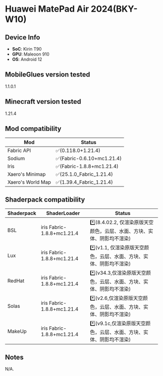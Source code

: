 # Huawei MatePad Air 2024(BKY-W10)

## Device Info

- **SoC**: Kirin T90
- **GPU**: Maleoon 910
- **OS**: Android 12

## MobileGlues version tested

1.1.0.1

## Minecraft version tested

1.21.4

## Mod compatibility

| **Mod**           | **Status**                 |
| ----------------- | -------------------------- |
| Fabric API        | ✅(0.118.0+1.21.4)         |
| Sodium            | ✅(Fabric-0.6.10+mc1.21.4) |
| Iris              | ️✅(Fabric-1.8.8+mc1.21.4) |
| Xaero's Minimap   | ✅(25.1.0_Fabric_1.21.4)   |
| Xaero's World Map | ✅(1.39.4_Fabric_1.21.4)   |

## Shaderpack compatibility

| **Shaderpack** | **ShaderLoader**           | **Status**                                                              |
| -------------- | -------------------------- | ----------------------------------------------------------------------- |
| BSL            | iris Fabric-1.8.8+mc1.21.4 | \*️⃣(8.4.02.2, 仅渲染原版天空颜色，云层、水面、方块、实体、阴影均不渲染) |
| Lux            | iris Fabric-1.8.8+mc1.21.4 | \*️⃣(v1.1, 仅渲染原版天空颜色，云层、水面、方块、实体、阴影均不渲染)     |
| RedHat         | iris Fabric-1.8.8+mc1.21.4 | \*️⃣(v34.3,仅渲染原版天空颜色，云层、水面、方块、实体、阴影均不渲染)     |
| Solas          | iris Fabric-1.8.8+mc1.21.4 | \*️⃣(v2.6,仅渲染原版天空颜色，云层、水面、方块、实体、阴影均不渲染)      |
| MakeUp         | iris Fabric-1.8.8+mc1.21.4 | \*️⃣(v9.1c,仅渲染原版天空颜色，云层、水面、方块、实体、阴影均不渲染)     |

## Notes

N/A.
